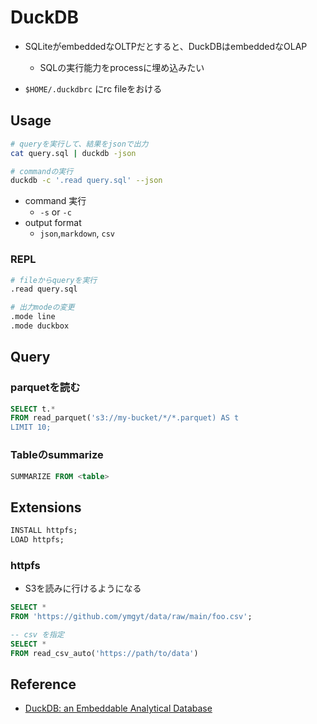 # DuckDB

* SQLiteがembeddedなOLTPだとすると、DuckDBはembeddedなOLAP
  * SQLの実行能力をprocessに埋め込みたい

* `$HOME/.duckdbrc` にrc fileをおける


## Usage

```sh
# queryを実行して、結果をjsonで出力
cat query.sql | duckdb -json

# commandの実行
duckdb -c '.read query.sql' --json
```
* command 実行
  * `-s` or `-c`
* output format
  * `json`,`markdown`, `csv`

### REPL

```sh
# fileからqueryを実行
.read query.sql

# 出力modeの変更
.mode line
.mode duckbox
```

## Query

### parquetを読む

```sql
SELECT t.*
FROM read_parquet('s3://my-bucket/*/*.parquet) AS t
LIMIT 10;
```

### Tableのsummarize

```sql
SUMMARIZE FROM <table>
```

## Extensions

```sql
INSTALL httpfs;
LOAD httpfs;
```

### httpfs

* S3を読みに行けるようになる

```sql
SELECT *
FROM 'https://github.com/ymgyt/data/raw/main/foo.csv';

-- csv を指定
SELECT *
FROM read_csv_auto('https://path/to/data')
```

## Reference

* [DuckDB: an Embeddable Analytical Database](https://mytherin.github.io/papers/2019-duckdbdemo.pdf)
